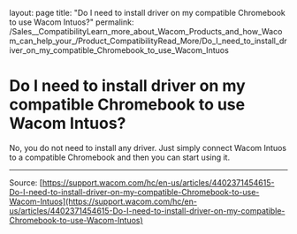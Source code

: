 layout: page
title: "Do I need to install driver on my compatible Chromebook to use Wacom Intuos?"
permalink: /Sales__CompatibilityLearn_more_about_Wacom_Products_and_how_Wacom_can_help_your_/Product_CompatibilityRead_More/Do_I_need_to_install_driver_on_my_compatible_Chromebook_to_use_Wacom_Intuos

# Do I need to install driver on my compatible Chromebook to use Wacom Intuos?

No, you do not need to install any driver. Just simply connect Wacom Intuos to a compatible Chromebook and then you can start using it.

---
Source: [https://support.wacom.com/hc/en-us/articles/4402371454615-Do-I-need-to-install-driver-on-my-compatible-Chromebook-to-use-Wacom-Intuos](https://support.wacom.com/hc/en-us/articles/4402371454615-Do-I-need-to-install-driver-on-my-compatible-Chromebook-to-use-Wacom-Intuos)
